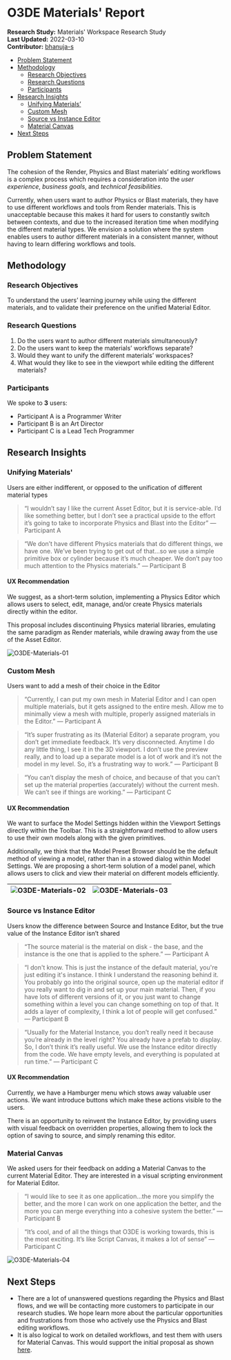 # O3DE Materials' Report

**Research Study:** Materials' Workspace Research Study  
**Last Updated:**   2022-03-10  
**Contributor:** [bhanuja-s](https://github.com/bhanuja-s)

- [Problem Statement](#problem-statement)
- [Methodology](#methodology)
  - [Research Objectives](#research-objectives)
  - [Research Questions](#research-questions)
  - [Participants](#participants)
- [Research Insights](#research-insights)
  - [Unifying Materials’](#unifying-materials)
  - [Custom Mesh](#custom-mesh)
  - [Source vs Instance Editor](#source-vs-instance-editor)
  - [Material Canvas](#material-canvas)
- [Next Steps](#next-steps)

## Problem Statement
The cohesion of the Render, Physics and Blast materials’ editing workflows is a complex process which requires a consideration into the *user experience*, *business goals*, and *technical feasibilities*.  

Currently, when users want to author Physics or Blast materials, they have to use different workflows and tools from Render materials. This is unacceptable because this makes it hard for users to constantly switch between contexts, and due to the increased iteration time when modifying the different material types. We envision a solution where the system enables users to author different materials in a consistent manner, without having to learn differing workflows and tools.

## Methodology
### Research Objectives
To understand the users’ learning journey while using the different materials, and to validate their preference on the unified Material Editor.

### Research Questions
1. Do the users want to author different materials simultaneously?
2. Do the users want to keep the materials’ workflows separate?
3. Would they want to unify the different materials’ workspaces?
4. What would they like to see in the viewport while editing the different materials?

### Participants
We spoke to **3** users: 
- Participant A is a Programmer Writer
- Participant B is an Art Director
- Participant C is a Lead Tech Programmer

## Research Insights
### Unifying Materials'
Users are either indifferent, or opposed to the unification of different material types

> “I wouldn’t say I like the current Asset Editor, but it is service-able.
> I‘d like something better, but I don’t see a practical upside to the effort it’s going to take to incorporate Physics and Blast into the Editor”
> — Participant A

> “We don’t have different Physics materials that do different things, we have one.
> We’ve been trying to get out of that...so we use a simple primitive box or cylinder because it’s much cheaper.
> We don’t pay too much attention to the Physics materials.”
> — Participant B

#### UX Recommendation
We suggest, as a short-term solution, implementing a Physics Editor which allows users to select, edit, manage, and/or create Physics materials directly within the editor.

This proposal includes discontinuing Physics material libraries, emulating the same paradigm as Render materials, while drawing away from the use of the Asset Editor.

![O3DE-Materials-01](https://user-images.githubusercontent.com/84036086/168581150-7504a20c-73d7-47ff-bdef-f89e84cf0b8a.gif)

### Custom Mesh
Users want to add a mesh of their choice in the Editor

> “Currently, I can put my own mesh in Material Editor and I can open multiple materials, but it gets assigned to the entire mesh.
> Allow me to minimally view a mesh with multiple, properly assigned materials in the Editor.”
> — Participant A

> “It’s super frustrating as its (Material Editor) a separate program, you don’t get immediate feedback.
> It’s very disconnected. Anytime I do any little thing, I see it in the 3D viewport.
> I don’t use the preview really, and to load up a separate model is a lot of work and it’s not the model in my level.
> So, it’s a frustrating way to work.”
> — Participant B

> “You can’t display the mesh of choice, and because of that you can’t set up the material properties (accurately) without the current mesh.
> We can’t see if things are working.”
> — Participant C

#### UX Recommendation
We want to surface the Model Settings hidden within the Viewport Settings directly within the Toolbar. This is a straightforward method to allow users to use their own models along with the given primitives.

Additionally, we think that the Model Preset Browser should be the default method of viewing a model, rather than in a stowed dialog within Model Settings. We are proposing a short-term solution of a model panel, which allows users to click and view their material on different models efficiently.

![O3DE-Materials-02](https://user-images.githubusercontent.com/84036086/168589084-830fe298-1f3f-4f74-b167-ba1df1625d04.gif) | ![O3DE-Materials-03](https://user-images.githubusercontent.com/84036086/168589472-73bed9af-748a-4887-b03a-f6cc67d1d8a5.gif)
--- | --- 

### Source vs Instance Editor
Users know the difference between Source and Instance Editor, but the true value of the Instance Editor isn’t shared

> “The source material is the material on disk - the base, and the instance is the one that is applied to the sphere.”
> — Participant A

> “I don't know. This is just the instance of the default material, you're just editing it's instance. 
> I think I understand the reasoning behind it. You probably go into the original source, open up the material editor if you really want to dig in and set up your main material.
> Then, if you have lots of different versions of it, or you just want to change something within a level you can change something on top of that.
> It adds a layer of complexity, I think a lot of people will get confused.”
> — Participant B

> “Usually for the Material Instance, you don’t really need it because you’re already in the level right? You already have a prefab to display.
> So, I don’t think it’s really useful. We use the Instance editor directly from the code.
> We have empty levels, and everything is populated at run time.”
> — Participant C

#### UX Recommendation
Currently, we have a Hamburger menu which stows away valuable user actions. We want introduce buttons which make these actions visible to the users.

There is an opportunity to reinvent the Instance Editor, by providing users with visual feedback on overridden properties, allowing them to lock the option of saving to source, and simply renaming this editor.

### Material Canvas
We asked users for their feedback on adding a Material Canvas to the current Material Editor. They are interested in a visual scripting environment for Material Editor.

> “I would like to see it as one application...the more you simplify the better, and the more I can work on one application the better, and the more you can merge everything into a cohesive system the better.”
> — Participant B

> “It’s cool, and of all the things that O3DE is working towards, this is the most exciting. It’s like Script Canvas, it makes a lot of sense”
> — Participant C

![O3DE-Materials-04](https://user-images.githubusercontent.com/84036086/168590886-cf75ae93-20d0-48c8-a638-578abd1124a0.gif)

## Next Steps
- There are a lot of unanswered questions regarding the Physics and Blast flows, and we will be contacting more customers to participate in our research studies. We hope learn more about the particular opportunities and frustrations from those who actively use the Physics and Blast editing workflows.
- It is also logical to work on detailed workflows, and test them with users for Material Canvas. This would support the initial proposal as shown [here](#material-canvas).
